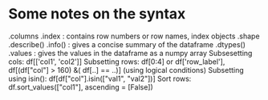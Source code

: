 # Some notes on the syntax

.columns
.index : contains row numbers or row names, index objects
.shape
.describe()
.info() : gives a concise summary of the dataframe
.dtypes()
.values : gives the values in the dataframe as a numpy array
Subsesetting cols:  df[['col1', 'col2']]
Subsetting rows: df[0:4] or df['row_label'], df[(df["col"] > 160) &( df[..] == ..)\] (using logical conditions)
Subsetting using isin(): df[df["col"].isin(["val1", "val2"])]
Sort rows: df.sort_values(["col1"], ascending = [False])
